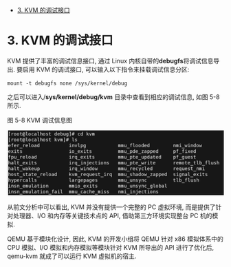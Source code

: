 
<!-- @import "[TOC]" {cmd="toc" depthFrom=1 depthTo=6 orderedList=false} -->

<!-- code_chunk_output -->

- [3. KVM 的调试接口](#3-kvm-的调试接口)

<!-- /code_chunk_output -->


# 3. KVM 的调试接口

KVM 提供了丰富的调试信息接口, 通过 Linux 内核自带的**debugfs**将调试信息导出. 要启用 KVM 的调试接口, 可以输入以下指令来挂载调试信息分区:

```
mount -t debugfs none /sys/kernel/debug
```

之后可以进入/**sys/kernel/debug/kvm** 目录中查看到相应的调试信息, 如图 5\-8 所示.

图 5-8 KVM 调试信息图

![2019-07-05-22-35-03.png](./images/2019-07-05-22-35-03.png)

从前文分析中可以看出, KVM 并没有提供一个完整的 PC 虚拟环境, 而是提供了针对处理器、I/O 和内存等关键技术点的 API, 借助第三方环境实现整台 PC 机的模拟.

QEMU 基于模块化设计, 因此, KVM 的开发小组将 QEMU 针对 x86 模拟体系中的 CPU 模拟、I/O 模拟和内存模拟等模块针对 KVM 所导出的 API 进行了优化后, qemu\-kvm 就成了可以运行 KVM 虚拟机的宿主.
